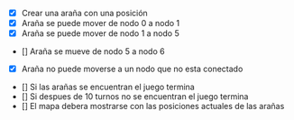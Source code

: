 ﻿- [x] Crear una araña con una posición
- [x] Araña se puede mover de nodo 0 a nodo 1
- [x] Araña se puede mover de nodo 1 a nodo 5
- [] Araña se mueve de nodo 5 a nodo 6
- [x] Araña no puede moverse a un nodo que no esta conectado
- [] Si las arañas se encuentran el juego termina
- [] Si despues de 10 turnos no se encuentran el juego termina
- [] El mapa debera mostrarse con las posiciones actuales de las arañas
